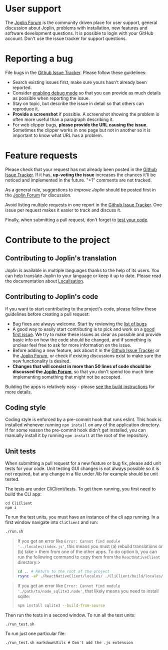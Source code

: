 # User support

The [Joplin Forum](https://discourse.joplinapp.org/) is the community driven place for user support, general discussion about Joplin, problems with installation, new features and software development questions. It is possible to login with your GitHub account. Don't use the issue tracker for support questions.

# Reporting a bug

File bugs in the [Github Issue Tracker](https://github.com/laurent22/joplin/issues?utf8=%E2%9C%93&q=is%3Aissue). Please follow these guidelines:

- Search existing issues first, make sure yours hasn't already been reported.
- Consider [enabling debug mode](https://joplinapp.org/debugging/) so that you can provide as much details as possible when reporting the issue.
- Stay on topic, but describe the issue in detail so that others can reproduce it.
- **Provide a screenshot** if possible. A screenshot showing the problem is often more useful than a paragraph describing it.
- For web clipper bugs, **please provide the URL causing the issue**. Sometimes the clipper works in one page but not in another so it is important to know what URL has a problem.

# Feature requests

Please check that your request has not already been posted in the [Github Issue Tracker](https://github.com/laurent22/joplin/issues?utf8=%E2%9C%93&q=is%3Aissue). If it has, **up-voting the issue** increases the chances it'll be noticed and implemented in the future. "+1" comments are not tracked.

As a general rule, suggestions to *improve Joplin* should be posted first in the [Joplin Forum](https://discourse.joplinapp.org/) for discussion.

Avoid listing multiple requests in one report in the [Github Issue Tracker](https://github.com/laurent22/joplin/issues?utf8=%E2%9C%93&q=is%3Aissue). One issue per request makes it easier to track and discuss it.

Finally, when submitting a pull request, don't forget to [test your code](#unit-tests).

# Contribute to the project

## Contributing to Joplin's translation

Joplin is available in multiple languages thanks to the help of its users. You can help translate Joplin to your language or keep it up to date. Please read the documentation about [Localisation](https://joplinapp.org/#localisation).

## Contributing to Joplin's code

If you want to start contributing to the project's code, please follow these guidelines before creating a pull request: 

- Bug fixes are always welcome. Start by reviewing the [list of bugs](https://github.com/laurent22/joplin/issues?q=is%3Aissue+is%3Aopen+label%3Abug)
- A good way to easily start contributing is to pick and work on a [good first issue](https://github.com/laurent22/joplin/issues?q=is%3Aissue+is%3Aopen+label%3A%22good+first+issue%22). We try to make these issues as clear as possible and provide basic info on how the code should be changed, and if something is unclear feel free to ask for more information on the issue.
- Before adding a new feature, ask about it in the [Github Issue Tracker](https://github.com/laurent22/joplin/issues?utf8=%E2%9C%93&q=is%3Aissue) or the [Joplin Forum](https://discourse.joplinapp.org/), or check if existing discussions exist to make sure the new functionality is desired.
- **Changes that will consist in more than 50 lines of code should be discussed the [Joplin Forum](https://discourse.joplinapp.org/)**, so that you don't spend too much time implementing something that might not be accepted.

Building the apps is relatively easy - please [see the build instructions](https://github.com/laurent22/joplin/blob/master/BUILD.md) for more details.

## Coding style

Coding style is enforced by a pre-commit hook that runs eslint. This hook is installed whenever running `npm install` on any of the application directory. If for some reason the pre-commit hook didn't get installed, you can manually install it by running `npm install` at the root of the repository.

## Unit tests

When submitting a pull request for a new feature or bug fix, please add unit tests for your code. Unit testing GUI changes is not always possible so it is not required, but any change in a file under /lib for example should be unit tested.

The tests are under CliClient/tests. To get them running, you first need to build the CLI app:

    cd CliClient
    npm i

To run the test units, you must have an instance of the cli app running. In a first window navigate into `CliClient` and run:

```sh
./run.sh
```

> If you get an error like `Error: Cannot find module '../locales/index.js'`, this means you must (a) rebuild translations or (b) take > them from one of the other apps. To do option b, you can run the following command to copy them from the `ReactNativeClient` directory:> 
>
> ```sh
> cd .. # Return to the root of the project
> rsync -aP ./ReactNativeClient/locales/ ./CliClient/build/locales/
> ```

> If you get an error like `Error: Cannot find module './path/to/node_sqlite3.node'`, that likely means you need to install sqlite:
>
> ```sh
> npm install sqlite3 --build-from-source
> ```

Then run the tests in a second window. To run all the test units:

    ./run_test.sh

To run just one particular file:

    ./run_test.sh markdownUtils # Don't add the .js extension
